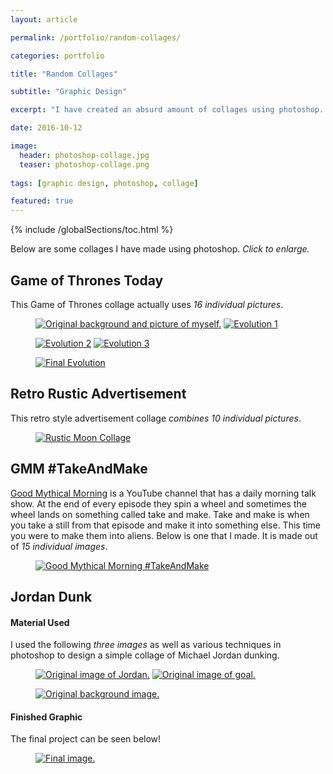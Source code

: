 ```yaml
---
layout: article

permalink: /portfolio/random-collages/

categories: portfolio

title: "Random Collages"

subtitle: "Graphic Design"

excerpt: "I have created an absurd amount of collages using photoshop. This post contains some of them."

date: 2016-10-12

image: 
  header: photoshop-collage.jpg
  teaser: photoshop-collage.png
  
tags: [graphic design, photoshop, collage]

featured: true
---
```


{% include /globalSections/toc.html %}

Below are some collages I have made using photoshop. *Click to enlarge.*

## Game of Thrones Today

This Game of Thrones collage actually uses *16 individual pictures*.

<figure class="half">
  <a href="/assets/images/post-photoshop-collage/matt-evolution0.jpg" title="Original background and picture of myself."><img src="/assets/images/post-photoshop-collage/matt-evolution0.jpg" alt="Original background and picture of myself."></a>
  <a href="/assets/images/post-photoshop-collage/matt-evolution1.jpg" title="Evolution 1"><img src="/assets/images/post-photoshop-collage/matt-evolution1.jpg" alt="Evolution 1"></a>
</figure>

<figure class="half">
  <a href="/assets/images/post-photoshop-collage/matt-evolution2.jpg" title="Evolution 2"><img src="/assets/images/post-photoshop-collage/matt-evolution2.jpg" alt="Evolution 2"></a>
  <a href="/assets/images/post-photoshop-collage/matt-evolution3.jpg" title="Evolution 3"><img src="/assets/images/post-photoshop-collage/matt-evolution3.jpg" alt="Evolution 3"></a>
</figure>

<figure class="full">
  <a href="/assets/images/post-photoshop-collage/matt-evolution4.jpg" title="Final Evolution"><img src="/assets/images/post-photoshop-collage/matt-evolution4.jpg" alt="Final Evolution"></a>
</figure>

## Retro Rustic Advertisement

This retro style advertisement collage *combines 10 individual pictures*.

<figure class="full">
  <a href="/assets/images/post-photoshop-collage/rustic-moon-collage.png" title="Rustic Moon Collage"><img src="/assets/images/post-photoshop-collage/rustic-moon-collage.png" alt="Rustic Moon Collage"></a>
</figure>

## GMM #TakeAndMake

[Good Mythical Morning](https://www.youtube.com/user/rhettandlink2) is a YouTube channel that has a daily morning talk show. At the end of every episode they spin a wheel and sometimes the wheel lands on something called take and make. Take and make is when you take a still from that episode and make it into something else. This time you were to make them into aliens. Below is one that I made. It is made out of *15 individual images*.

<figure class="full">
  <a href="/assets/images/post-photoshop-collage/gmm-takeandmake.jpg" title="Good Mythical Morning #TakeAndMake"><img src="/assets/images/post-photoshop-collage/gmm-takeandmake.jpg" alt="Good Mythical Morning #TakeAndMake"></a>
</figure>

## Jordan Dunk

#### Material Used

I used the following *three images* as well as various techniques in photoshop to design a simple collage of Michael Jordan dunking.

<figure class="half">
  <a href="/assets/images/post-dunk/jordan.jpg" title="Original image of Jordan."><img src="/assets/images/post-dunk/jordan.jpg" alt="Original image of Jordan."></a>
  <a href="/assets/images/post-dunk/goal.jpg" title="Original image of goal."><img src="/assets/images/post-dunk/goal.jpg" alt="Original image of goal."></a>
</figure>

<figure class="half">
  <a href="/assets/images/post-dunk/background.jpg" title="Original background image."><img src="/assets/images/post-dunk/background.jpg" alt="Original background image."></a>
</figure>

#### Finished Graphic

The final project can be seen below!

<figure class="full">
  <a href="/assets/images/post-dunk/jordan-dunk.jpg" title="Final image."><img src="/assets/images/post-dunk/jordan-dunk.jpg" alt="Final image."></a>
</figure>